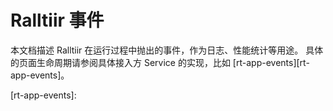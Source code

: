 # Ralltiir 事件

本文档描述 Ralltiir 在运行过程中抛出的事件，作为日志、性能统计等用途。
具体的页面生命周期请参阅具体接入方 Service 的实现，比如 [rt-app-events][rt-app-events]。

[rt-app-events]: 

